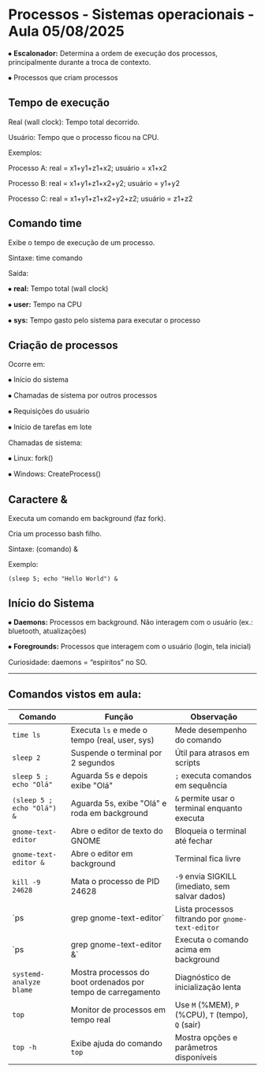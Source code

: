 # Processos - Sistemas operacionais - Aula  05/08/2025

⦁ **Escalonador:** Determina a ordem de execução dos processos, principalmente durante a troca de contexto.

⦁ Processos que criam processos

## Tempo de execução

Real (wall clock): Tempo total decorrido.

Usuário: Tempo que o processo ficou na CPU.

Exemplos:

Processo A: real = x1+y1+z1+x2; usuário = x1+x2

Processo B: real = x1+y1+z1+x2+y2; usuário = y1+y2

Processo C: real = x1+y1+z1+x2+y2+z2; usuário = z1+z2

## Comando time

Exibe o tempo de execução de um processo.

Sintaxe: time comando

Saída:

⦁	**real:** Tempo total (wall clock)

⦁	**user:** Tempo na CPU

⦁	**sys:** Tempo gasto pelo sistema para executar o processo

## Criação de processos

Ocorre em:

⦁	Início do sistema

⦁	Chamadas de sistema por outros processos

⦁	Requisições do usuário

⦁	Início de tarefas em lote

Chamadas de sistema:

⦁	Linux: fork()

⦁	Windows: CreateProcess()

## Caractere &

Executa um comando em background (faz fork).

Cria um processo bash filho.

Sintaxe: (comando) &

Exemplo: 

~~~
(sleep 5; echo "Hello World") &
~~~

## Início do Sistema

⦁	**Daemons:** Processos em background. Não interagem com o usuário (ex.: bluetooth, atualizações)

⦁	**Foregrounds:** Processos que interagem com o usuário (login, tela inicial)

Curiosidade: daemons = “espíritos” no SO.

---

## Comandos vistos em aula:

| Comando                              | Função                                                          | Observação                                                      |
|--------------------------------------|-----------------------------------------------------------------|----------------------------------------------------------------|
| `time ls`                             | Executa `ls` e mede o tempo (real, user, sys)                   | Mede desempenho do comando                                     |
| `sleep 2`                             | Suspende o terminal por 2 segundos                              | Útil para atrasos em scripts                                   |
| `sleep 5 ; echo "Olá"`                | Aguarda 5s e depois exibe "Olá"                                 | `;` executa comandos em sequência                             |
| `(sleep 5 ; echo "Olá") &`            | Aguarda 5s, exibe "Olá" e roda em background                    | `&` permite usar o terminal enquanto executa                   |
| `gnome-text-editor`                   | Abre o editor de texto do GNOME                                 | Bloqueia o terminal até fechar                                 |
| `gnome-text-editor &`                 | Abre o editor em background                                    | Terminal fica livre                                            |
| `kill -9 24628`                       | Mata o processo de PID 24628                                    | `-9` envia SIGKILL (imediato, sem salvar dados)                |
| `ps | grep gnome-text-editor`         | Lista processos filtrando por `gnome-text-editor`               | Útil para encontrar PIDs para matar processos                  |
| `ps | grep gnome-text-editor &`       | Executa o comando acima em background                          | Incomum rodar `ps` em background                              |
| `systemd-analyze blame`               | Mostra processos do boot ordenados por tempo de carregamento    | Diagnóstico de inicialização lenta                             |
| `top`                                 | Monitor de processos em tempo real                              | Use `M` (%MEM), `P` (%CPU), `T` (tempo), `Q` (sair)            |
| `top -h`                              | Exibe ajuda do comando `top`                                    | Mostra opções e parâmetros disponíveis                        |
